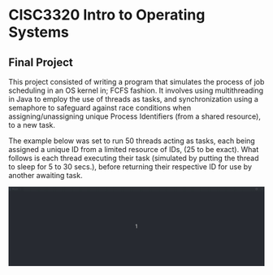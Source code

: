 # CISC3320 Intro to Operating Systems 

## Final Project

This project consisted of writing a program that simulates the process of job scheduling in an OS kernel in; FCFS fashion. 
It involves using multithreading in Java to employ the use of threads as tasks, and synchronization using a semaphore
to safeguard against race conditions when assigning/unassigning unique Process Identifiers (from a shared resource),
to a new task. 

The example below was set to run 50 threads acting as tasks, each being assigned a unique ID from a limited resource of IDs,
(25 to be exact). What follows is each thread executing their task (simulated by putting the thread to sleep for 5 to 30 secs.),
before returning their respective ID for use by another awaiting task.



![alt text](https://github.com/adempus/CISC3320/blob/master/OS_HW3/ProcessIDScheduler.gif)
